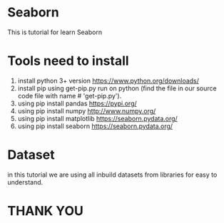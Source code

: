 # Seaborn
This is tutorial for learn Seaborn 

# Tools need to install

1. install python 3+ version https://www.python.org/downloads/
2. install pip using  get-pip.py run on python (find the file in our source code file with name # 'get-pip.py').
3. using pip install pandas https://pypi.org/ 
4. using pip install numpy http://www.numpy.org/
5. using pip install matplotlib https://seaborn.pydata.org/
6. using pip install seaborn https://seaborn.pydata.org/


# Dataset 

in this tutorial we are using all inbuild datasets from libraries for easy to understand. 


# THANK YOU 
